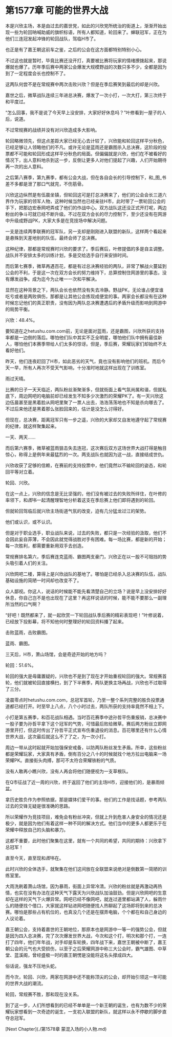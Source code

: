 # 第1577章 可能的世界大战

本是兴欣主场，本是由过去的嘉世党，如此的兴欣党所统治的街道上，渐渐开始出现一些为轮回呐喊助威的旗帜标语，所有人都知道，轮回来了。蝉联冠军，正在为他们三连冠发起冲锋的轮回战队，驾临H市了。

也正是有了嘉王朝这前车之鉴，之后的公会在这方面都特别特别小心。

不过这也就是暂时，毕竟比赛还没开打，真要被比赛将玩家的情绪撩拨起来，那说爆就也爆了。历年季后赛中两家公会爆发大规模野战的次数只多不少，全都是因为到了一定程度会长也控制不了。

这两队何尝不是在常规赛中两次击败兴欣？但是在季后赛笑到最后的却是兴欣。

嘉世之后，微草战队连续三年进总决赛，爆发了一次小打，一次大打，第三次终于和平度过。

“怎么回事，我不是说了今天早上没安排，大家好好休息吗？”叶修看到一屋子的人后，说道。

不过常规赛的战绩并没有对兴欣造成多大影响。

轮回略微领先，但这点差距大家已经无心去计较了，兴欣能和轮回这样平分秋色，已经足够让人领略他们的不凡。或许无论是蓝雨还是霸图杀入总决赛，这阶段的投票都不可能和轮回形成这样平分秋色的局面。但偏偏就是兴欣，他们在不被看好的情况下，出人意料地杀到这一步，反倒让更多人对他们提起了兴趣，人们开始期待再一次的出人意料。

之后第八赛季，第九赛季，都有公会大战，但在各自会长的引导控制下，和_图_书差不多都是泄了那口气就完，不伤筋骨。

兴欣这边纵然是有伍晨坐镇，但轮回这可是打总决赛来了，他们的公会会长三道六界作为玩家的领军人物，这种时候当然也已经亲驻H市，此时带了一票轮回公会的手下，把那边宏泰网吧弄成了他们的作战中心。双方战队这还没正式开打呢，两边粉丝的争斗可就已经不断升级。不过在双方会长的尽力控制下，至少还没有在网游中升级成野战PK，大家大多是在竞技场中解决问题。

一支是连续两季联赛的冠军队，另一支却是刚刚进入联盟的新队，这样两个看起来是悬殊到天差地别的队伍，最终会师了总决赛。

这种纪律，那都是常规赛时兴欣的要求了。季后赛后，叶修提倡的多是自主调整。战队并不安排太多的训练计划，多是交给选手自行来安排时间。

而后第七赛季，微草再遇百花，都是有过总决赛经验的两队，非常了解战火蔓延到公会的不利，于是这一次在双方会长的努力维持下，总算控制住网游里的事态，没有爆发战争。成为迄今为止唯一一次和平解决。

显然在这种背景之下，两队会长也依然没有失去冷静。野战PK，无论谁占便宜谁吃亏或者是两败俱伤，那都是让其他公会拣现成便宜的事。两家会长都没有在这种时候忘记他们的真正职责，没有因为两队总决赛遭遇后的矛盾升级而影响到网游中的局势平衡。

兴欣：48.4%。

要知道在之hetushu.com.com前，无论是面对蓝雨，还是霸图，兴欣所获的支持率都是一边倒的落后。哪怕他们队中其实不乏全明星，哪怕他们队中拥有最佳新人，哪怕他们本赛季带给人们太多的惊讶。但是，季后赛，荣耀玩家们却始终不太看好他们。

昨天，他们连夜赶回了H市，如此恶劣的天气，竟也没有影响他们的班机。而后今天一早，所有人再次不受天气影响，十分准时地就这样出现在了训练室。

雨过天晴。

比赛的日子一天天临近，两队粉丝渐聚渐多，但就街面上看气氛尚属和谐，但就私底下，周边网吧的电脑前却已经发生不知多少次激烈的荣耀PK了。有一天兴欣这边伍晨甚至是黑着脸从网吧里聚了一票人出去，浩浩荡荡地也不知是杀向哪去了。不过后来他还是黑着那么张脸回来的，估计是没怎么讨得好。

但现在，总决赛，距离冠军只有一步之遥，兴欣的大家却又自发地遵守起了常规赛的纪律，就这样聚集起来。

一天、两天……

而后第六赛季，微草被蓝雨狙击失去连冠，这次赛后双方这场世界大战打得是触目惊心，称得上是例年来最猛烈的一次。两支战队也就因为这一战，直接结成世仇。

兴欣收获了足够的信赖，在赛前的支持投票中，他们竟然以不输轮回的姿态，和轮回平等对立着。

轮回、兴欣。

在这一点上，兴欣的信念是无比坚强的，他们没有被过去的失败所绊住，在叶修的率领下，和*图*书一起清醒理智地分析着这支在季后赛上他们即将遇到的轮回。

但就轮回驾临后就兴欣主场街道气氛的改变，迫有几分猛龙过江的架势。

他们或认识，或不认识。

但是对于职业选手，职业战队来说，过去的失败，都只是一次经验的汲取，他们不会因此妄自菲薄，不会因此就觉得战胜对手有困难。每一场比赛，都是新的开始；每一次胜利，都需要重新用双手去创造。

常规赛排名第六，季后赛连克蓝雨、霸图两支豪门，兴欣正在以一股不可阻挡的势头吸引着人们的关注。

兴欣网吧二楼，算得上是兴欣战队的基地了。哪怕是已经杀入总决赛的队伍，战队基础设施的简陋一时间却也改变不了。

众人鄙视。你这人，说话的时候能不能先看清楚自己的立场？说是早上没安排好好休息，你自己岂不是也出现在了这里？再这样说话的时候，能不能不要那么一副理所当然的口气啊？

“好吧！既然都来了，就一起欣赏一下轮回战队季后赛的精彩表现吧！”叶修说着，已经放下投影幕，将不知他何时整理好的轮回资料播了起来。

击败蓝雨，击败霸图。

蓝雨、霸图。

三天后，H市，萧山场馆，会是奇迹开始的地方吗？

轮回：51.6%。

轮回的强大是毋庸置疑的，兴欣也不是到了现在才开始重视轮回的强大。常规赛首轮，他们就被轮回直接横扫，到了下半赛季，两队更换主场再战，兴欣也不过取得了三分。

凌晨零点时hetushu.com.com，总冠军首轮，乃至一整个系列完整的胜负投票通道都已经打开。时至早上八点，八个小时过去，两队所获的支持率竟然不相上下。

小打是第五赛季，和百花战队相遇。当时百花赛季中途孙哲平伤重报销，总决赛中一股子要为孙哲平拿下这个冠军的气势，可惜最后败给微草。赛后两方粉丝立即网游里开打，但这时传出了孙哲平正式宣布伤重退役的消息。百花哪里还有什么心情世界大战，这次最后就这么不了了之，为一次小打。

周边一带从这时起就开始加强保安戒备，以防两队粉丝发生矛盾。所幸，这些粉丝都是荣耀玩家，大家真有矛盾，倒有百分之八十的时候就找个地方拉出电脑来一场荣耀PK。直接街头肉搏，那可不太符合荣耀铁粉的气质。

没有人敢再小瞧兴欣，没有人再会将他们随便视为一支草根队。

在Q市征战了近一周的兴欣，终于返回了他们的主场H市，迎接他们的，是暴雨倾盆。

拿历史胜负作为参照依据，那是媒体们爱干的事。他们的工作是找话题，参考两队过去的交锋无疑是很准确的思路。

所以荣耀作为竞技项目，难免会有粉丝冲突，但就上升到危害人身安全的情况还是极少，就是因为他们有着这样一种不同的解决方式。他们当中的更多人都更乐于在荣耀中释放自己的头脑和暴力。

这都不重要，此时他们聚集在这里，就有一个共同的希望，共同的期待：兴欣拿下总冠军！

直至今天，直至现和*图*书在。

此时兴欣的全体选手，就聚集在他们这间放在全联盟来说绝对是倒数第一简陋的训练室里。

大雨洗刷着萧山场馆，因为暴雨，街面上异常冷清。兴欣的粉丝就是再激动再热情，也实在没有办法在这种天气下露天为兴欣战队加油鼓劲。但是兴欣网吧的生意却在这样的天气下火爆异常。网吧已经不像网吧，就连过道里都站满了人，躲雨什么的随便找个借口，大家就这样钻进网吧随便找人热聊起了这场即将到来的总决赛。哪怕是那些占有机位的，也真没几个还是在摆弄电脑，个个都在和自己身边的人议论着。

嘉王朝公会，支持着嘉世的王朝地位，那原本也是网游中一等一的强势公会，但就是因为四入总决赛，完了次次爆发世界大战，今次和这个打，明次和那个打，一连打了四年，他们年年战，对手却是车轮换，四年战下来，嘉世王朝被中断了，嘉王朝公会的元气也大受损伤，以至于之后荣耀网游中称三大公会时，霸气雄图、中草堂、蓝溪阁，曾经盛极一时的嘉王朝愣是没能将这名头撑成四大。

俗话说，强龙不压地头蛇。

而今次，轮回、兴欣，两家在网游中还不能称顶尖的公会，却开始引领这一年可能的世界大战的潮流。

轮回，常规赛不胜，那和现在没关系。

到了这一步，人们所想看到的已经不单单是一个新王朝的诞生，也有为数不少的荣耀玩家想看到一次奇迹的诞生，一支初入联盟的新队，就这样以永不停歇的脚步直夺总冠军。



[Next Chapter](./第1578章 蒙混入场的小人物.md)